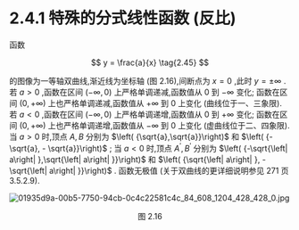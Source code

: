 # 2.4.1 特殊的分式线性函数 (反比)

函数

$$
y = \frac{a}{x} \tag{2.45}
$$

的图像为一等轴双曲线,渐近线为坐标轴 (图 2.16),间断点为 $x = 0$ ,此时 $y =  \pm  \infty$ . 若 $a > 0$ ,函数在区间 $\left( {-\infty ,0}\right)$ 上严格单调递减,函数值从 0 到 $- \infty$ 变化; 函数在区间 $\left( {0, + \infty }\right)$ 上也严格单调递减,函数值从 $+ \infty$ 到 0 上变化 (曲线位于一、三象限). 若 $a < 0$ ,函数在区间 $\left( {-\infty ,0}\right)$ 上严格单调递增,函数值从 0 到 $+ \infty$ 变化; 函数在区间 $\left( {0, + \infty }\right)$ 上也严格单调递增,函数值从 $- \infty$ 到 0 上变化 (虚曲线位于二、四象限). 当 $a > 0$ 时,顶点 $A, B$ 分别为 $\left( {\sqrt{a},\sqrt{a}}\right)$ 和 $\left( {-\sqrt{a}, - \sqrt{a}}\right)$ ; 当 $a < 0$ 时,顶点 ${A}^{\prime },{B}^{\prime }$ 分别为 $\left( {-\sqrt{\left| a\right| },\sqrt{\left| a\right| }}\right)$ 和 $\left( {\sqrt{\left| a\right| }, - \sqrt{\left| a\right| }}\right)$ . 函数无极值 (关于双曲线的更详细说明参见 271 页 3.5.2.9).

![01935d9a-00b5-7750-94cb-0c4c22581c4c_84_608_1204_428_428_0.jpg](/images/01935d9a-00b5-7750-94cb-0c4c22581c4c_84_608_1204_428_428_0.jpg)

<center>图 2.16</center>
